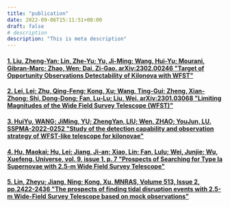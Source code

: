 ```yaml
---
title: "publication"
date: 2022-09-06T15:11:51+08:00
draft: false
# description
description: "This is meta description"
---
```



#### [1. Liu, Zheng-Yan; Lin, Zhe-Yu; Yu, Ji-Ming; Wang, Hui-Yu; Mourani, Gibran-Marc; Zhao, Wen; Dai, Zi-Gao. arXiv:2302.00246 "Target of Opportunity Observations Detectability of Kilonova with WFST"](https://ui.adsabs.harvard.edu/abs/2023arXiv230200246L/abstract)
  
#### [2. Lei, Lei; Zhu, Qing-Feng; Kong, Xu; Wang, Ting-Gui; Zheng, Xian-Zhong; Shi, Dong-Dong; Fan, Lu-Lu; Liu, Wei. arXiv:2301.03068 "Limiting Magnitudes of the Wide Field Survey Telescope (WFST)"](https://ui.adsabs.harvard.edu/abs/2023arXiv230103068L/abstract)
 

#### [3. HuiYu, WANG; JiMing, YU; ZhengYan, LIU; Wen, ZHAO; YouJun, LU. SSPMA-2022-0252 "Study of the detection capability and observation strategy of WFST-like telescope for kilonovae"](https://ui.adsabs.harvard.edu/abs/2023SSPMA..53y9511H/abstract)


#### [4. Hu, Maokai; Hu, Lei; Jiang, Ji-an; Xiao, Lin; Fan, Lulu; Wei, Junjie; Wu, Xuefeng. Universe, vol. 9, issue 1, p. 7 "Prospects of Searching for Type Ia Supernovae with 2.5-m Wide Field Survey Telescope"](https://ui.adsabs.harvard.edu/abs/2022Univ....9....7H/abstract)
  


#### [5. Lin, Zheyu; Jiang, Ning; Kong, Xu. MNRAS, Volume 513, Issue 2, pp.2422-2436 "The prospects of finding tidal disruption events with 2.5-m Wide-Field Survey Telescope based on mock observations"](https://ui.adsabs.harvard.edu/abs/2022MNRAS.513.2422L/abstract)
